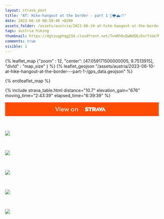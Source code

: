 ```yaml
---
layout: strava_post
title: "AT: Hike-hangout at the border - part 1 🤩🌩🏔⛅️"
date: 2023-06-10 08:50:40 +0200
assets_folder: /assets/austria/2023-06-10-at-hike-hangout-at-the-border---part-1-
tags: austria hiking
thumbnail: https://dgtzuqphqg23d.cloudfront.net/TvmRh0cQwNdOEu5nr7iUe7NslPf2q8hFm9zd3gMCR-Q-1024x768.jpg
comments: true
visible: 1
---
```



{% leaflet_map {"zoom" : 12,
                  "center": [47.059171500000005, 9.7513915],
                 "divId" : "map_size" } %}
    {% leaflet_geojson "/assets/austria/2023-06-10-at-hike-hangout-at-the-border---part-1-/gps_data.geojson" %}

{% endleaflet_map %}





{% include strava_table.html distance="10.7" elevation_gain="676" moving_time="2:43:39" elapsed_time="6:39:39" %}

[![](/assets/strava.jpg)](https://www.strava.com/activities/9239856960)


<br />

![](https://dgtzuqphqg23d.cloudfront.net/TvmRh0cQwNdOEu5nr7iUe7NslPf2q8hFm9zd3gMCR-Q-1024x768.jpg)


<br />

![](https://dgtzuqphqg23d.cloudfront.net/pdVTC_5M0knvbIyB-Z-zVyIKy3KeFyLrV0ZDthIVCYQ-768x1024.jpg)


<br />

![](https://dgtzuqphqg23d.cloudfront.net/8mD4XZNXokpuAvdp-zrSnVFQo4DhDDZPULjRfF2cR-8-1024x768.jpg)


<br />

![](https://dgtzuqphqg23d.cloudfront.net/mQ-1m8fQZ3M4E13F9M6JoNmcRik9T0PZZVFiP98tUJM-1024x768.jpg)


<br />

![](https://dgtzuqphqg23d.cloudfront.net/kf-A1LD6uv2fyFqq07kBmsiFQSTtmCHBmaVc8WwnBv4-768x1024.jpg)
